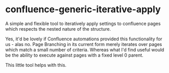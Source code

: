 # confluence-generic-iterative-apply
A simple and flexible tool to iteratively apply settings to confluence pages which respects the nested nature of the structure. 

Yes, it'd be lovely if Confluence automations provided this functionality for us - alas no. Page Branching in its current form merely iterates over pages which match a small number of criteria. Whereas what I'd find useful would be the ability to execute against pages with a fixed level 0 parent. 

This little tool helps with this.
